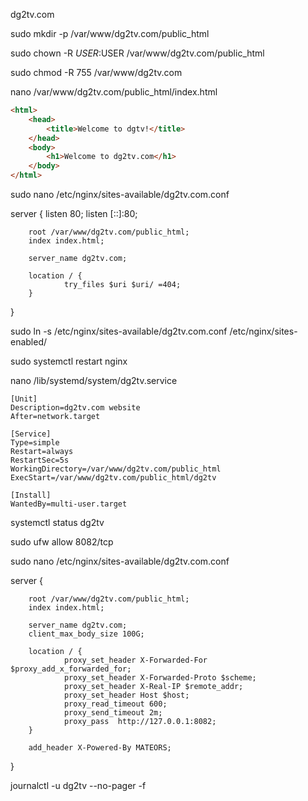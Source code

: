 dg2tv.com

sudo mkdir -p /var/www/dg2tv.com/public_html

sudo chown -R $USER:$USER /var/www/dg2tv.com/public_html

sudo chmod -R 755 /var/www/dg2tv.com

nano /var/www/dg2tv.com/public_html/index.html

``` html
<html>
    <head>
        <title>Welcome to dgtv!</title>
    </head>
    <body>
        <h1>Welcome to dg2tv.com</h1>
    </body>
</html>
```

sudo nano /etc/nginx/sites-available/dg2tv.com.conf

server {
        listen 80;
        listen [::]:80;

        root /var/www/dg2tv.com/public_html;
        index index.html;

        server_name dg2tv.com;

        location / {
                try_files $uri $uri/ =404;
        }
}



sudo ln -s /etc/nginx/sites-available/dg2tv.com.conf /etc/nginx/sites-enabled/


sudo systemctl restart nginx



nano /lib/systemd/system/dg2tv.service

```
[Unit]
Description=dg2tv.com website
After=network.target

[Service]
Type=simple
Restart=always
RestartSec=5s
WorkingDirectory=/var/www/dg2tv.com/public_html
ExecStart=/var/www/dg2tv.com/public_html/dg2tv

[Install]
WantedBy=multi-user.target
```

systemctl status dg2tv

sudo ufw allow 8082/tcp

sudo nano /etc/nginx/sites-available/dg2tv.com.conf

server {

        root /var/www/dg2tv.com/public_html;
        index index.html;

        server_name dg2tv.com;
        client_max_body_size 100G;

        location / {
                proxy_set_header X-Forwarded-For $proxy_add_x_forwarded_for;
                proxy_set_header X-Forwarded-Proto $scheme;
                proxy_set_header X-Real-IP $remote_addr;
                proxy_set_header Host $host;
                proxy_read_timeout 600;
                proxy_send_timeout 2m;
                proxy_pass  http://127.0.0.1:8082;
        }

        add_header X-Powered-By MATEORS;
}


journalctl -u dg2tv --no-pager -f
